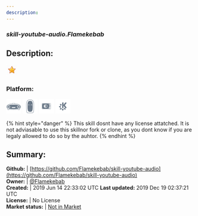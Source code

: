 ```yaml
---
description: 
---
```


### _skill-youtube-audio.Flamekebab_  
## Description:  
  
![](../.gitbook/assets/star.png)  
### Platform:  
 ![Mark I](../.gitbook/assets/mark-1-icon.png)  ![Mark II](../.gitbook/assets/mark-2-icon.png)  ![Picroft](../.gitbook/assets/picroft-icon.png)  ![plasmoid](../.gitbook/assets/kde.png)   
  
{% hint style="danger" %}
This skill dosnt have any license attatched. It is not adviasable to use this skillnor fork or clone, as you dont know if you are legaly allowed to do so by the auhtor.
{% endhint %}
  
## Summary:  
**Github:** | [https://github.com/Flamekebab/skill-youtube-audio](https://github.com/Flamekebab/skill-youtube-audio)  
**Owner:** | [@Flamekebab](https://github.com/Flamekebab)  
**Created:** | 2019 Jun 14 22:33:02 UTC  **Last updated:** 2019 Dec 19 02:37:21 UTC  
**License:** | No License  
**Market status:** | [Not in Market](https://market.mycroft.ai/skill/)  
